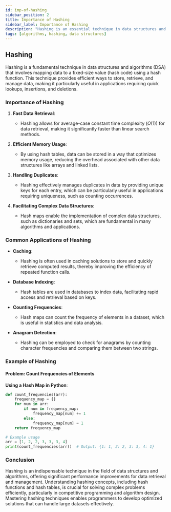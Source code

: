 ```yaml
---
id: imp-of-hashing
sidebar_position: 2
title: Importance of Hashing
sidebar_label: Importance of Hashing
description: "Hashing is an essential technique in data structures and algorithms used to optimize data retrieval, storage, and management through efficient key-value mapping."
tags: [algorithms, hashing, data structures]
---
```


## Hashing

Hashing is a fundamental technique in data structures and algorithms (DSA) that involves mapping data to a fixed-size value (hash code) using a hash function. This technique provides efficient ways to store, retrieve, and manage data, making it particularly useful in applications requiring quick lookups, insertions, and deletions.

### Importance of Hashing

1. **Fast Data Retrieval**:
   - Hashing allows for average-case constant time complexity $(O(1))$ for data retrieval, making it significantly faster than linear search methods.

2. **Efficient Memory Usage**:
   - By using hash tables, data can be stored in a way that optimizes memory usage, reducing the overhead associated with other data structures like arrays and linked lists.

3. **Handling Duplicates**:
   - Hashing effectively manages duplicates in data by providing unique keys for each entry, which can be particularly useful in applications requiring uniqueness, such as counting occurrences.

4. **Facilitating Complex Data Structures**:
   - Hash maps enable the implementation of complex data structures, such as dictionaries and sets, which are fundamental in many algorithms and applications.

### Common Applications of Hashing

- **Caching**:
  - Hashing is often used in caching solutions to store and quickly retrieve computed results, thereby improving the efficiency of repeated function calls.

- **Database Indexing**:
  - Hash tables are used in databases to index data, facilitating rapid access and retrieval based on keys.

- **Counting Frequencies**:
  - Hash maps can count the frequency of elements in a dataset, which is useful in statistics and data analysis.

- **Anagram Detection**:
  - Hashing can be employed to check for anagrams by counting character frequencies and comparing them between two strings.

### Example of Hashing

#### Problem: Count Frequencies of Elements

**Using a Hash Map in Python**:

```python
def count_frequencies(arr):
    frequency_map = {}
    for num in arr:
        if num in frequency_map:
            frequency_map[num] += 1
        else:
            frequency_map[num] = 1
    return frequency_map

# Example usage
arr = [1, 2, 2, 3, 3, 3, 4]
print(count_frequencies(arr))  # Output: {1: 1, 2: 2, 3: 3, 4: 1}
```

### Conclusion

Hashing is an indispensable technique in the field of data structures and algorithms, offering significant performance improvements for data retrieval and management. Understanding hashing concepts, including hash functions and hash tables, is crucial for solving complex problems efficiently, particularly in competitive programming and algorithm design. Mastering hashing techniques enables programmers to develop optimized solutions that can handle large datasets effectively.